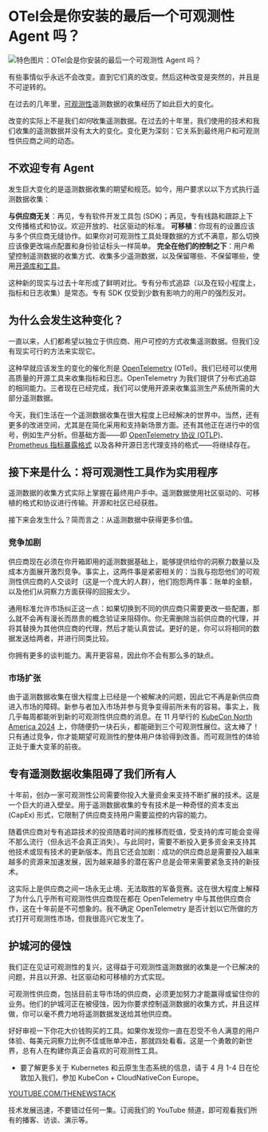 # OTel会是你安装的最后一个可观测性 Agent 吗？

![特色图片：OTel会是你安装的最后一个可观测性 Agent 吗？](https://cdn.thenewstack.io/media/2025/03/de25c4fc-otel-last-observability-agent-1024x576.jpg)

有些事情似乎永远不会改变。直到它们真的改变。然后这种改变是突然的，并且是不可逆转的。

在过去的几年里，[可观测性](https://thenewstack.io/observability/)遥测数据的收集经历了如此巨大的变化。

改变的实际上不是我们*如何*收集遥测数据。在过去的十年里，我们使用的技术和我们收集的遥测数据并没有太大的变化。变化更为深刻：它关系到最终用户和可观测性供应商之间的动态。

## 不欢迎专有 Agent

发生巨大变化的是遥测数据收集的期望和规范。如今，用户要求以以下方式执行遥测数据收集：

**与供应商无关**：再见，专有软件开发工具包 (SDK)；再见，专有线路和跟踪上下文传播格式和协议。欢迎开放的、社区驱动的标准。
**可移植**：你现有的设置应该与多个供应商无缝协作。如果你对可观测性工具处理数据的方式不满意，那么切换应该像更改端点配置和身份验证标头一样简单。
**完全在他们的控制之下**：用户希望控制遥测数据的收集方式、收集多少遥测数据，以及保留哪些、不保留哪些，使用[开源库和工具](https://thenewstack.io/open-source/)。

这种新的现实与过去十年形成了鲜明对比。专有分布式追踪（以及在较小程度上，指标和日志收集）是常态。专有 SDK 仅受到少数有影响力的用户的强烈反对。

## 为什么会发生这种变化？

一直以来，人们都希望以独立于供应商、用户可控的方式收集遥测数据。但我们没有现实可行的方法来实现它。

这种早就应该发生的变化的催化剂是 [OpenTelemetry](https://thenewstack.io/opentelemetry-whats-new-with-the-second-biggest-cncf-project/) (OTel)。我们已经可以使用高质量的开源工具来收集指标和日志。OpenTelemetry 为我们提供了分布式追踪的相同能力。三者现在已经完成，我们可以使用开源来收集监测生产系统所需的大部分遥测数据。

今天，我们生活在一个遥测数据收集在很大程度上已经解决的世界中。当然，还有更多的改进空间，尤其是在简化采用和支持新场景方面。还有其他正在进行中的信号，例如生产分析。但基础方面——即 [OpenTelemetry 协议 (OTLP)](https://opentelemetry.io/docs/specs/otlp/)、[Prometheus 指标暴露格式](https://prometheus.io/docs/instrumenting/exposition_formats/) 以及各种开源日志代理支持的格式——将继续存在。

## 接下来是什么：将可观测性工具作为实用程序

遥测数据的收集方式实际上掌握在最终用户手中。遥测数据使用社区驱动的、可移植的格式和协议进行传输。开源和社区已经获胜。

接下来会发生什么？简而言之：从遥测数据中获得更多价值。

### 竞争加剧

供应商现在必须在你开箱即用的遥测数据基础上，能够提供给你的洞察力数量以及成本方面展开激烈竞争。事实上，这两件事是紧密相关的：当我与抱怨他们的可观测性供应商的人交谈时（这是一个庞大的人群），他们抱怨两件事：账单的金额，以及他们从洞察力方面获得的回报太少。

通用标准允许市场纠正这一点：如果切换到不同的供应商只需要更改一些配置，那么就不会再有漫长而昂贵的概念验证来阻碍你。你无需删除当前供应商的代理，并将其替换为其他供应商的代理，然后才能认真尝试。更好的是，你可以将相同的数据发送给两者，并进行同类比较。

你拥有更多的谈判能力。离开更容易，因此你不会有那么多的缺点。

### 市场扩张
由于遥测数据收集在很大程度上已经是一个被解决的问题，因此它不再是新供应商进入市场的障碍。新参与者加入市场并参与竞争变得前所未有的容易。事实上，我几乎每周都能听到新的可观测性供应商的消息。在 11 月举行的 [KubeCon North America 2024](https://thenewstack.io/event/kubecon-cloudnativecon-north-america/) 上，你随便扔一块石头，都能砸到三个可观测性展位。这太棒了！只有通过竞争，你才能期望可观测性的整体用户体验得到改善。而可观测性的体验正处于重大变革的前夜。

## 专有遥测数据收集阻碍了我们所有人

十年前，创办一家可观测性公司需要你投入大量资金来支持不断扩展的技术。这是一个巨大的进入壁垒。用于遥测数据收集的专有技术是一种奇怪的资本支出 (CapEx) 形式，它限制了供应商支持用户需要监控的内容的能力。

随着供应商对专有追踪技术的投资随着时间的推移而贬值，受支持的库可能会变得不那么流行（但永远不会真正消失）。与此同时，需要不断投入更多资金来支持其他技术或现有技术的更新版本。而且它还会加剧：成功的供应商总是需要投入越来越多的资源来加速发展，因为越来越多的潜在客户总是会带来需要紧急支持的新技术。

这实际上是供应商之间一场永无止境、无法取胜的军备竞赛。这在很大程度上解释了为什么几乎所有可观测性供应商现在都在 OpenTelemetry 中与其他供应商合作，这在十年前是不可想象的。我不确定 OpenTelemetry 是否计划以它所做的方式打开可观测性市场，但我很高兴它发生了。

## 护城河的侵蚀

我们正在见证可观测性的复兴，这得益于可观测性遥测数据的收集是一个已解决的问题，并且以开源、社区驱动和可移植的方式实现。

可观测性供应商，包括目前主导市场的供应商，必须更加努力才能赢得或留住你的业务。他们的护城河正在被侵蚀，因为你要求控制遥测数据的收集方式，并且这样做，你可以毫不费力地将遥测数据发送给其他供应商。

好好审视一下你花大价钱购买的工具。如果你发现你一直在忍受不令人满意的用户体验、每美元洞察力比例不佳或账单冲击，那就四处看看。这是一个勇敢的新世界，总有人在构建你真正会喜欢的可观测性工具。

*   要了解更多关于 Kubernetes 和云原生生态系统的信息，请于 4 月 1-4 日在伦敦加入我们，参加 KubeCon + CloudNativeCon Europe。

[YOUTUBE.COM/THENEWSTACK](https://youtube.com/thenewstack?sub_confirmation=1)

技术发展迅速，不要错过任何一集。订阅我们的 YouTube 频道，即可观看我们所有的播客、访谈、演示等。
